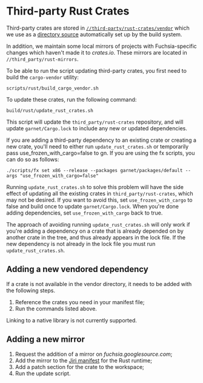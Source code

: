 # Third-party Rust Crates


Third-party crates are stored in [`//third-party/rust-crates/vendor`][3p-crates]
which we use as a [directory source][source-replacement] automatically set up
by the build system.

In addition, we maintain some local mirrors of projects with Fuchsia-specific
changes which haven't made it to *crates.io*. These mirrors are located in
`//third_party/rust-mirrors`.

To be able to run the script updating third-party crates, you first need to
build the `cargo-vendor` utility:
```
scripts/rust/build_cargo_vendor.sh
```

To update these crates, run the following command:
```
build/rust/update_rust_crates.sh
```

This script will update the `third_party/rust-crates` repository, and will
update `garnet/Cargo.lock` to include any new or updated dependencies.

If you are adding a third-party dependency to an existing crate or creating
a new crate, you'll need to either run `update_rust_crates.sh` or temporarily
pass use_frozen_with_cargo=false to gn. If you are using the fx scripts,
you can do so as follows:

    ./scripts/fx set x86 --release --packages garnet/packages/default --args "use_frozen_with_cargo=false"

Running `update_rust_crates.sh` to solve this problem will have the side effect
of updating all the existing crates in `third_party/rust-crates`, which may not be desired.
If you want to avoid this, set `use_frozen_with_cargo` to false and build once to update
`garnet/Cargo.lock`. When you're done adding dependencies, set `use_frozen_with_cargo` back to true.

The approach of avoiding running `update_rust_crates.sh` will only work if you're adding a
dependency on a crate that is already depended on by another crate in the tree, and thus already
appears in the lock file. If the new dependency is not already in the lock file you must run
`update_rust_crates.sh`.

## Adding a new vendored dependency

If a crate is not available in the vendor directory, it needs to be added with
the following steps.

1. Reference the crates you need in your manifest file;
1. Run the commands listed above.

Linking to a native library is not currently supported.

## Adding a new mirror

1. Request the addition of a mirror on *fuchsia.googlesource.com*;
1. Add the mirror to the [Jiri manifest][jiri-manifest] for the Rust runtime;
1. Add a patch section for the crate to the workspace;
1. Run the update script.


[3p-crates]: https://fuchsia.googlesource.com/third_party/rust-crates/+/master/vendor "Third-party crates"
[source-replacement]: http://doc.crates.io/source-replacement.html "Source replacement"
[jiri-manifest]: https://fuchsia.googlesource.com/manifest/+/master/runtimes/rust "Jiri manifest"
